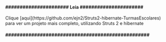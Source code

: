 <h4>###################### Leia ######################</h4>
Clique [aqui](https://github.com/ejn2/Struts2-hibernate-TurmasEscolares) para ver um projeto mais completo, utilizando Struts 2 e hibernate
<h4>##################################################</h4>
